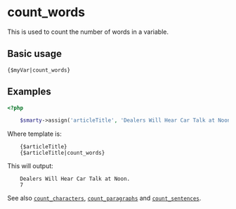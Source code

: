 # count_words

This is used to count the number of words in a variable.

## Basic usage
```smarty
{$myVar|count_words}
```

## Examples

```php
<?php

    $smarty->assign('articleTitle', 'Dealers Will Hear Car Talk at Noon.');

```

Where template is:

```smarty
    {$articleTitle}
    {$articleTitle|count_words}
```

This will output:

```
    Dealers Will Hear Car Talk at Noon.
    7
```

See also [`count_characters`](language-modifier-count-characters.md),
[`count_paragraphs`](language-modifier-count-paragraphs.md) and
[`count_sentences`](language-modifier-count-sentences.md).
